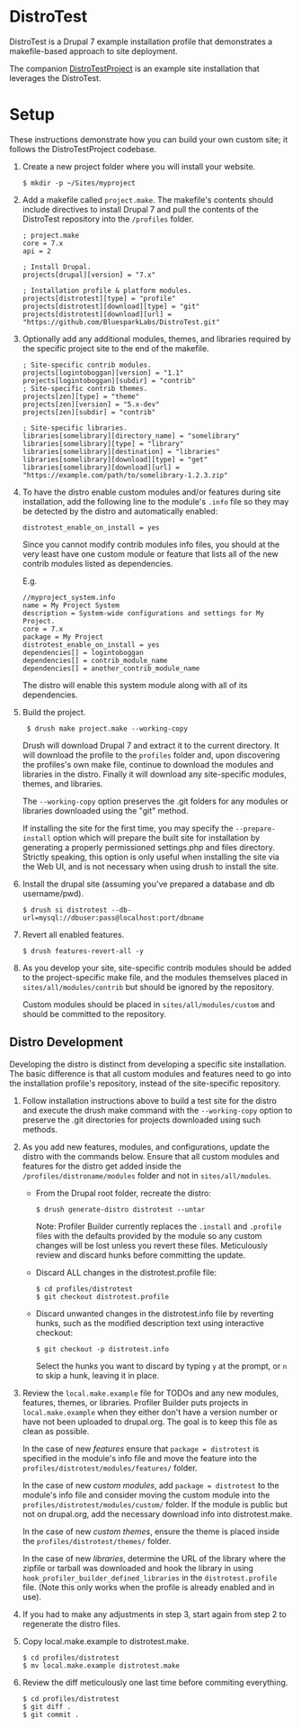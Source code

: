 DistroTest
==========

DistroTest is a Drupal 7 example installation profile that demonstrates a
makefile-based approach to site deployment.

The companion [DistroTestProject](https://github.com/BluesparkLabs/DistroTestProject)
is an example site installation that leverages the DistroTest.

Setup
=====

These instructions demonstrate how you can build your own custom site;
it follows the DistroTestProject codebase.

1.  Create a new project folder where you will install your website.

        $ mkdir -p ~/Sites/myproject


2.  Add a makefile called `project.make`. The makefile's contents should include
    directives to install Drupal 7 and pull the contents of the DistroTest
    repository into the `/profiles` folder.


        ; project.make
        core = 7.x
        api = 2
        
        ; Install Drupal.
        projects[drupal][version] = "7.x"
        
        ; Installation profile & platform modules.
        projects[distrotest][type] = "profile"
        projects[distrotest][download][type] = "git"
        projects[distrotest][download][url] = "https://github.com/BluesparkLabs/DistroTest.git"


3.  Optionally add any additional modules, themes, and libraries required by
    the specific project site to the end of the makefile.

        ; Site-specific contrib modules.
        projects[logintoboggan][version] = "1.1"
        projects[logintoboggan][subdir] = "contrib"
        ; Site-specific contrib themes.
        projects[zen][type] = "theme"
        projects[zen][version] = "5.x-dev"
        projects[zen][subdir] = "contrib"
        
        ; Site-specific libraries.
        libraries[somelibrary][directory_name] = "somelibrary"
        libraries[somelibrary][type] = "library"
        libraries[somelibrary][destination] = "libraries"
        libraries[somelibrary][download][type] = "get"
        libraries[somelibrary][download][url] = "https://example.com/path/to/somelibrary-1.2.3.zip"

4.  To have the distro enable custom modules and/or features during site
    installation, add the following line to the module's `.info` file so they
    may be detected by the distro and automatically enabled:

        distrotest_enable_on_install = yes

    Since you cannot modify contrib modules info files, you should at the very
    least have one custom module or feature that lists all of the new contrib
    modules listed as dependencies.

    E.g.

        //myproject_system.info
        name = My Project System
        description = System-wide configurations and settings for My Project.
        core = 7.x
        package = My Project
        distrotest_enable_on_install = yes
        dependencies[] = logintoboggan
        dependencies[] = contrib_module_name
        dependencies[] = another_contrib_module_name

    The distro will enable this system module along with all of its dependencies.

5. Build the project.

        $ drush make project.make --working-copy

    Drush will download Drupal 7 and extract it to the current directory.
    It will download the profile to the `profiles` folder and, upon
    discovering the profiles's own make file, continue to download the
    modules and libraries in the distro. Finally it will download any
    site-specific modules, themes, and libraries.

    The `--working-copy` option preserves the .git folders for any modules
    or libraries downloaded using the "git" method.

    If installing the site for the first time, you may specify the
    `--prepare-install` option which will prepare the built site for
    installation by generating a properly permissioned settings.php
    and files directory. Strictly speaking, this option is only useful
    when installing the site via the Web UI, and is not necessary when
    using drush to install the site.

6.  Install the drupal site (assuming you've prepared a database and
    db username/pwd).

        $ drush si distrotest --db-url=mysql://dbuser:pass@localhost:port/dbname

7.  Revert all enabled features.

        $ drush features-revert-all -y

8.  As you develop your site, site-specific contrib modules should be added to
    the project-specific make file, and the modules themselves placed in
    `sites/all/modules/contrib` but should be ignored by the repository.

    Custom modules should be placed in `sites/all/modules/custom` and should be
    committed to the repository.

Distro Development
------------------
Developing the distro is distinct from developing a specific site installation.
The basic difference is that all custom modules and features need to go into
the installation profile's repository, instead of the site-specific repository.

1.  Follow installation instructions above to build a test site for the distro
    and execute the drush make command with the `--working-copy` option to
    preserve the .git directories for projects downloaded using such methods.


2.  As you add new features, modules, and configurations, update the distro
    with the commands below. Ensure that all custom modules and features for
    the distro get added inside the `/profiles/distroname/modules` folder and not
    in `sites/all/modules`.

    *   From the Drupal root folder, recreate the distro:

            $ drush generate-distro distrotest --untar

        Note: Profiler Builder currently replaces the `.install` and `.profile`
        files with the defaults provided by the module so any custom changes
        will be lost unless you revert these files. Meticulously review and
        discard hunks before committing the update.

    *   Discard ALL changes in the distrotest.profile file:

            $ cd profiles/distrotest
            $ git checkout distrotest.profile

    *   Discard unwanted changes in the distrotest.info file by reverting hunks,
        such as the modified description text using interactive checkout:

            $ git checkout -p distrotest.info

        Select the hunks you want to discard by typing `y` at the prompt, or
        `n` to  skip a hunk, leaving it in place.


3.  Review the `local.make.example` file for TODOs and any new modules, features,
    themes, or libraries.  Profiler Builder puts projects in `local.make.example`
    when they either don't have a version number or have not been uploaded
    to drupal.org. The goal is to keep this file as clean as possible.

    In the case of new *features* ensure that `package = distrotest` is
    specified in the module's info file and move the feature
    into the `profiles/distrotest/modules/features/` folder.

    In the case of new *custom modules*, add `package = distrotest` to
    the module's info file and consider moving the custom module into the
    `profiles/distrotest/modules/custom/` folder.  If the module is public but
    not on drupal.org, add the necessary download info into distrotest.make.

    In the case of new *custom themes*, ensure the theme is placed inside the
    `profiles/distrotest/themes/` folder.

    In the case of new *libraries*, determine the URL of the library where
    the zipfile or tarball was downloaded and hook the library in using
    `hook_profiler_builder_defined_libraries` in the `distrotest.profile` file.
    (Note this only works when the profile is already enabled and in use).


4.  If you had to make any adjustments in step 3, start again from step 2
    to regenerate the distro files.


5.  Copy local.make.example to distrotest.make.

        $ cd profiles/distrotest
        $ mv local.make.example distrotest.make

6.  Review the diff meticulously one last time before commiting everything.

        $ cd profiles/distrotest
        $ git diff .
        $ git commit .
